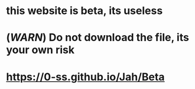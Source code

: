 # this website is beta, its useless
# (*WARN*) Do not download the file, its your own risk
# https://0-ss.github.io/Jah/Beta
